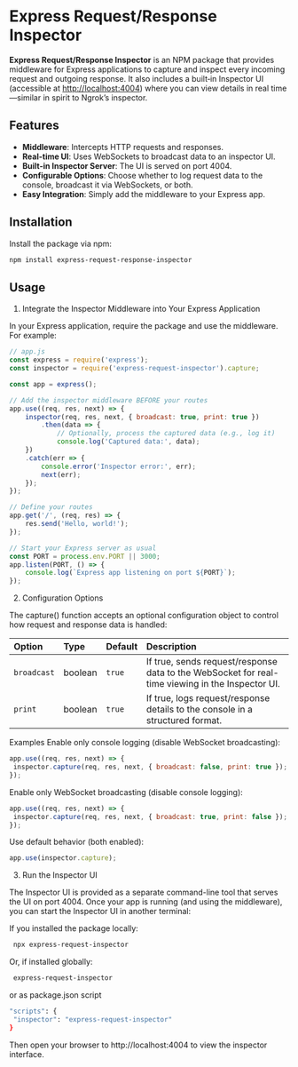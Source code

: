 # Express Request/Response Inspector

**Express Request/Response Inspector** is an NPM package that provides middleware for Express applications to capture and inspect every incoming request and outgoing response. It also includes a built‑in Inspector UI (accessible at [http://localhost:4004](http://localhost:4004)) where you can view details in real time—similar in spirit to Ngrok’s inspector.

## Features

- **Middleware**: Intercepts HTTP requests and responses.
- **Real-time UI**: Uses WebSockets to broadcast data to an inspector UI.
- **Built-in Inspector Server**: The UI is served on port 4004.
- **Configurable Options**: Choose whether to log request data to the console, broadcast it via WebSockets, or both.
- **Easy Integration**: Simply add the middleware to your Express app.

## Installation

Install the package via npm:

```bash
npm install express-request-response-inspector
```

## Usage

1. Integrate the Inspector Middleware into Your Express Application

In your Express application, require the package and use the middleware. For example:

 ```js
 // app.js
 const express = require('express');
 const inspector = require('express-request-inspector').capture;
 
 const app = express();
 
 // Add the inspector middleware BEFORE your routes
 app.use((req, res, next) => {
     inspector(req, res, next, { broadcast: true, print: true })
         .then(data => {
             // Optionally, process the captured data (e.g., log it)
             console.log('Captured data:', data);
     })
     .catch(err => {
         console.error('Inspector error:', err);
         next(err);
     });
 });
 
 // Define your routes
 app.get('/', (req, res) => {
     res.send('Hello, world!');
 });
 
 // Start your Express server as usual
 const PORT = process.env.PORT || 3000;
 app.listen(PORT, () => {
     console.log(`Express app listening on port ${PORT}`);
 });
 ```

2. Configuration Options

The capture() function accepts an optional configuration object to control how request and response data is handled:

| Option      | Type    | Default | Description                                                                                      |
|:------------|:--------|:--------|:-------------------------------------------------------------------------------------------------|
| `broadcast` | boolean | `true`  | If true, sends request/response data to the WebSocket for real-time viewing in the Inspector UI. |
| `print`     | boolean | `true`  | If true, logs request/response details to the console in a structured format.                    |


Examples
Enable only console logging (disable WebSocket broadcasting):
```js
app.use((req, res, next) => {
 inspector.capture(req, res, next, { broadcast: false, print: true });
});
```
Enable only WebSocket broadcasting (disable console logging):
```js
app.use((req, res, next) => {
 inspector.capture(req, res, next, { broadcast: true, print: false });
});
```

Use default behavior (both enabled):
```js
app.use(inspector.capture);
```

3. Run the Inspector UI

The Inspector UI is provided as a separate command-line tool that serves the UI on port 4004. Once your app is running (and using the middleware), you can start the Inspector UI in another terminal:

If you installed the package locally:
 
```bash
 npx express-request-inspector
```

Or, if installed globally:
 
```bash
 express-request-inspector
```

or as package.json script

```bash
"scripts": {
 "inspector": "express-request-inspector"
}
```

Then open your browser to http://localhost:4004 to view the inspector interface.